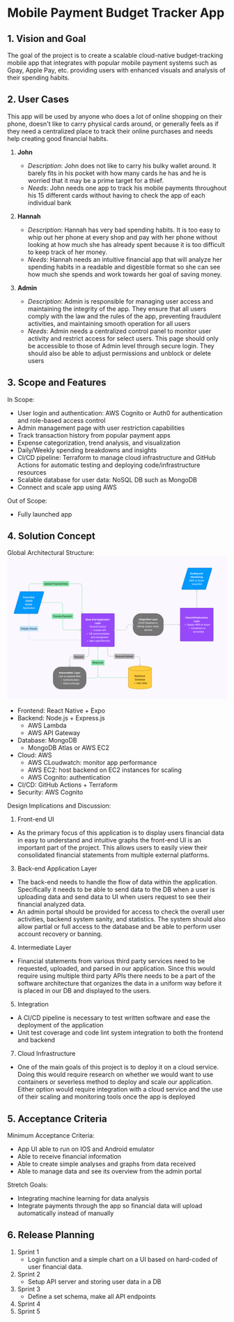 # Mobile Payment Budget Tracker App

## 1. Vision and Goal
The goal of the project is to create a scalable cloud-native budget-tracking mobile app that integrates with popular mobile payment systems such as Gpay, Apple Pay, etc. providing users with enhanced visuals and analysis of their spending habits. 

## 2. User Cases
This app will be used by anyone who does a lot of online shopping on their phone, doesn't like to carry physical cards around, or generally feels as if they need a centralized place to track their online purchases and needs help creating good financial habits.

1. **John**
   - _Description_: John does not like to carry his bulky wallet around. It barely fits in his pocket with how many cards he has and he is worried that it may be a prime target for a thief.
   - _Needs_: John needs one app to track his mobile payments throughout his 15 different cards without having to check the app of each individual bank

2. **Hannah**
   - _Description_: Hannah has very bad spending habits. It is too easy to whip out her phone at every shop and pay with her phone without looking at how much she has already spent because it is too difficult to keep track of her money.
   - _Needs_: Hannah needs an intuitive financial app that will analyze her spending habits in a readable and digestible format so she can see how much she spends and work towards her goal of saving money.
  
3. **Admin**
   - _Description_: Admin is responsible for managing user access and maintaining the integrity of the app. They ensure that all users comply with the law and the rules of the app, preventing fraudulent activities, and maintaining smooth operation for all users
   - _Needs_: Admin needs a centralized control panel to monitor user activity and restrict access for select users. This page should only be accessible to those of Admin level through secure login. They should also be able to adjust permissions and unblock or delete users

## 3. Scope and Features
In Scope:
- User login and authentication: AWS Cognito or Auth0 for authentication and role-based access control
- Admin management page with user restriction capabilities
- Track transaction history from popular payment apps
- Expense categorization, trend analysis, and visualization
- Daily/Weekly spending breakdowns and insights
- CI/CD pipeline: Terraform to manage cloud infrastructure and GitHub Actions for automatic testing and deploying code/infrastructure resources
- Scalable database for user data: NoSQL DB such as MongoDB
- Connect and scale app using AWS

Out of Scope:
- Fully launched app

## 4. Solution Concept
Global Architectural Structure:
![software architecture](/images/architecture.png)
- Frontend: React Native + Expo
- Backend: Node.js + Express.js
   - AWS Lambda
   - AWS API Gateway
- Database: MongoDB
  - MongoDB Atlas or AWS EC2
- Cloud: AWS
  - AWS CLoudwatch: monitor app performance
  - AWS EC2: host backend on EC2 instances for scaling
  - AWS Cognito: authentication
- CI/CD: GitHub Actions + Terraform
- Security: AWS Cognito

Design Implications and Discussion:
1. Front-end UI
- As the primary focus of this application is to display users financial data in easy to understand and intuitive graphs the front-end UI is an important part of the project. This allows users to easily view their consolidated financial statements from multiple external platforms.
3. Back-end Application Layer
- The back-end needs to handle the flow of data within the application. Specifically it needs to be able to send data to the DB when a user is uploading data and send data to UI when users request to see their financial analyzed data.
- An admin portal should be provided for access to check the overall user activities, backend system sanity, and statistics. The system should also allow partial or full access to the database and be able to perform user account recovery or banning.
4. Intermediate Layer 
- Financial statements from various third party services need to be requested, uploaded, and parsed in our application. Since this would require using multiple third party APIs there needs to be a part of the software architecture that organizes the data in a uniform way before it is placed in our DB and displayed to the users.
5. Integration
- A CI/CD pipeline is necessary to test written software and ease the deployment of the application
- Unit test coverage and code lint system integration to both the frontend and backend
7. Cloud Infrastructure
- One of the main goals of this project is to deploy it on a cloud service. Doing this would require research on whether we would want to use containers or severless method to deploy and scale our application. Either option would require integration with a cloud service and the use of their scaling and monitoring tools once the app is deployed

## 5. Acceptance Criteria
Minimum Acceptance Criteria:
- App UI able to run on IOS and Android emulator
- Able to receive financial information
- Able to create simple analyses and graphs from data received
- Able to manage data and see its overview from the admin portal

Stretch Goals:
- Integrating machine learning for data analysis
- Integrate payments through the app so financial data will upload automatically instead of manually


## 6. Release Planning
1. Sprint 1
   - Login function and a simple chart on a UI based on hard-coded of user financial data. 
3. Sprint 2
   - Setup API server and storing user data in a DB
5. Sprint 3
   - Define a set schema, make all API endpoints
7. Sprint 4
9. Sprint 5
